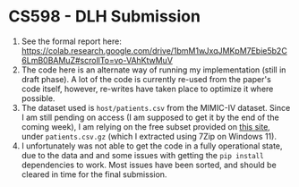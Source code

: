 # CS598 - DLH Submission

1. See the formal report here: https://colab.research.google.com/drive/1bmM1wJxqJMKpM7Ebie5b2C6LmB0BAMuZ#scrollTo=vo-VAhKtwMuV
2. The code here is an alternate way of running my implementation (still in draft phase). A lot of the code is currently re-used from the paper's code itself, however, re-writes have taken place to optimize it where possible.
3. The dataset used is `host/patients.csv` from the MIMIC-IV dataset. Since I am still pending on access (I am supposed to get it by the end of the coming week), I am relying on the free subset provided on [this site](https://physionet.org/content/mimic-iv-demo/2.2/hosp/#files-panel), under `patients.csv.gz` (which I extracted using 7Zip on Windows 11).
4. I unfortunately was not able to get the code in a fully operational state, due to the data and and some issues with getting the `pip install` dependencies to work. Most issues have been sorted, and should be cleared in time for the final submission. 
